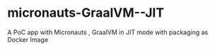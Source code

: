 # micronauts-GraalVM--JIT
A PoC app with Micronauts , GraalVM in JIT mode with packaging as Docker Image
